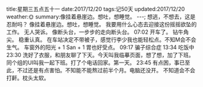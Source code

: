 title:星期三五点五十一
date:2017/12/20
tags:记50天
updated:2017/12/20
weather:🌞
summary:像挂着悬崖边。想吐，想睡觉。
---;
想逃，不想去，这是忍耐吗？
像挂着悬崖边。想吐，想睡觉。
我要用什么心态去迎接这份摇摇欲坠的工作。
无人哭诉。
像断头台，一步步的走向断头台。
07:02
开车了。
钻牛角尖。
稳重认真。
在车站决定不带被子，感觉行李少我也能轻松点。不知M会不会生气。
车窗外的阳光 + 1
San + 1
胃也好受点。
09:17
骗子综合症
13:34
吃饭中
23:30
洗好了衣服，和朋友聊了下天。今天叫我临摹页面，想了想，加了下班。同个组的UI叫我一起下班。打了个电话回家。第一天。
23:45
有点困，事已至此，不过还是有点害怕。不知能不能熬过前半个月。电脑还没开。
不知道会不会打鼾。枕头太软。
